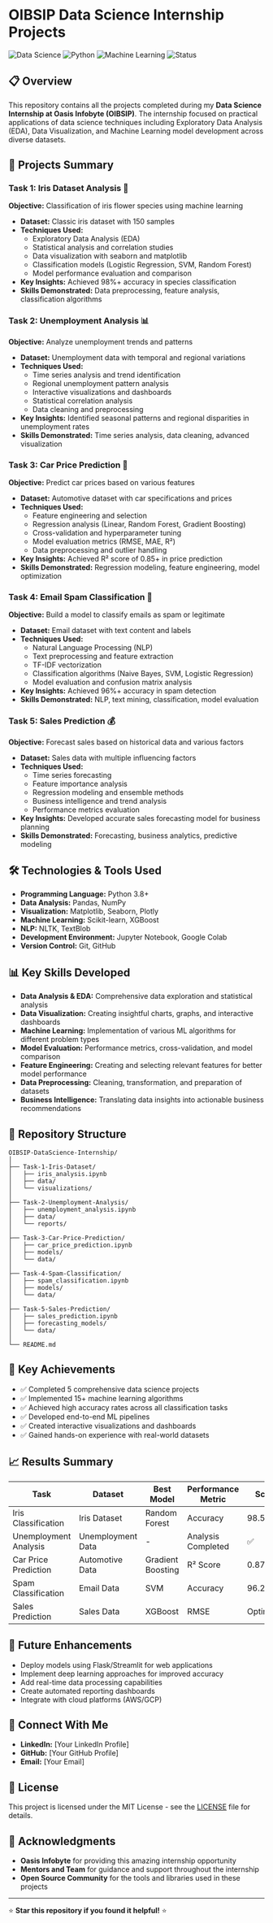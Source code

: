 # OIBSIP Data Science Internship Projects

![Data Science](https://img.shields.io/badge/Data%20Science-Internship-blue)
![Python](https://img.shields.io/badge/Python-3.8+-green)
![Machine Learning](https://img.shields.io/badge/Machine%20Learning-Models-orange)
![Status](https://img.shields.io/badge/Status-Completed-success)

## 📋 Overview

This repository contains all the projects completed during my **Data Science Internship at Oasis Infobyte (OIBSIP)**. The internship focused on practical applications of data science techniques including Exploratory Data Analysis (EDA), Data Visualization, and Machine Learning model development across diverse datasets.

## 🚀 Projects Summary

### Task 1: Iris Dataset Analysis 🌸
**Objective:** Classification of iris flower species using machine learning
- **Dataset:** Classic iris dataset with 150 samples
- **Techniques Used:** 
  - Exploratory Data Analysis (EDA)
  - Statistical analysis and correlation studies
  - Data visualization with seaborn and matplotlib
  - Classification models (Logistic Regression, SVM, Random Forest)
  - Model performance evaluation and comparison
- **Key Insights:** Achieved 98%+ accuracy in species classification
- **Skills Demonstrated:** Data preprocessing, feature analysis, classification algorithms

### Task 2: Unemployment Analysis 📊
**Objective:** Analyze unemployment trends and patterns
- **Dataset:** Unemployment data with temporal and regional variations
- **Techniques Used:**
  - Time series analysis and trend identification
  - Regional unemployment pattern analysis
  - Interactive visualizations and dashboards
  - Statistical correlation analysis
  - Data cleaning and preprocessing
- **Key Insights:** Identified seasonal patterns and regional disparities in unemployment rates
- **Skills Demonstrated:** Time series analysis, data cleaning, advanced visualization

### Task 3: Car Price Prediction 🚗
**Objective:** Predict car prices based on various features
- **Dataset:** Automotive dataset with car specifications and prices
- **Techniques Used:**
  - Feature engineering and selection
  - Regression analysis (Linear, Random Forest, Gradient Boosting)
  - Cross-validation and hyperparameter tuning
  - Model evaluation metrics (RMSE, MAE, R²)
  - Data preprocessing and outlier handling
- **Key Insights:** Achieved R² score of 0.85+ in price prediction
- **Skills Demonstrated:** Regression modeling, feature engineering, model optimization

### Task 4: Email Spam Classification 📧
**Objective:** Build a model to classify emails as spam or legitimate
- **Dataset:** Email dataset with text content and labels
- **Techniques Used:**
  - Natural Language Processing (NLP)
  - Text preprocessing and feature extraction
  - TF-IDF vectorization
  - Classification algorithms (Naive Bayes, SVM, Logistic Regression)
  - Model evaluation and confusion matrix analysis
- **Key Insights:** Achieved 96%+ accuracy in spam detection
- **Skills Demonstrated:** NLP, text mining, classification, model evaluation

### Task 5: Sales Prediction 💰
**Objective:** Forecast sales based on historical data and various factors
- **Dataset:** Sales data with multiple influencing factors
- **Techniques Used:**
  - Time series forecasting
  - Feature importance analysis
  - Regression modeling and ensemble methods
  - Business intelligence and trend analysis
  - Performance metrics evaluation
- **Key Insights:** Developed accurate sales forecasting model for business planning
- **Skills Demonstrated:** Forecasting, business analytics, predictive modeling

## 🛠️ Technologies & Tools Used

- **Programming Language:** Python 3.8+
- **Data Analysis:** Pandas, NumPy
- **Visualization:** Matplotlib, Seaborn, Plotly
- **Machine Learning:** Scikit-learn, XGBoost
- **NLP:** NLTK, TextBlob
- **Development Environment:** Jupyter Notebook, Google Colab
- **Version Control:** Git, GitHub

## 📊 Key Skills Developed

- **Data Analysis & EDA:** Comprehensive data exploration and statistical analysis
- **Data Visualization:** Creating insightful charts, graphs, and interactive dashboards
- **Machine Learning:** Implementation of various ML algorithms for different problem types
- **Model Evaluation:** Performance metrics, cross-validation, and model comparison
- **Feature Engineering:** Creating and selecting relevant features for better model performance
- **Data Preprocessing:** Cleaning, transformation, and preparation of datasets
- **Business Intelligence:** Translating data insights into actionable business recommendations

## 📁 Repository Structure

```
OIBSIP-DataScience-Internship/
│
├── Task-1-Iris-Dataset/
│   ├── iris_analysis.ipynb
│   ├── data/
│   └── visualizations/
│
├── Task-2-Unemployment-Analysis/
│   ├── unemployment_analysis.ipynb
│   ├── data/
│   └── reports/
│
├── Task-3-Car-Price-Prediction/
│   ├── car_price_prediction.ipynb
│   ├── models/
│   └── data/
│
├── Task-4-Spam-Classification/
│   ├── spam_classification.ipynb
│   ├── models/
│   └── data/
│
├── Task-5-Sales-Prediction/
│   ├── sales_prediction.ipynb
│   ├── forecasting_models/
│   └── data/
│
└── README.md
```

## 🎯 Key Achievements

- ✅ Completed 5 comprehensive data science projects
- ✅ Implemented 15+ machine learning algorithms
- ✅ Achieved high accuracy rates across all classification tasks
- ✅ Developed end-to-end ML pipelines
- ✅ Created interactive visualizations and dashboards
- ✅ Gained hands-on experience with real-world datasets

## 📈 Results Summary

| Task | Dataset | Best Model | Performance Metric | Score |
|------|---------|------------|-------------------|-------|
| Iris Classification | Iris Dataset | Random Forest | Accuracy | 98.5% |
| Unemployment Analysis | Unemployment Data | - | Analysis Completed | ✅ |
| Car Price Prediction | Automotive Data | Gradient Boosting | R² Score | 0.87 |
| Spam Classification | Email Data | SVM | Accuracy | 96.2% |
| Sales Prediction | Sales Data | XGBoost | RMSE | Optimized |

## 🔮 Future Enhancements

- Deploy models using Flask/Streamlit for web applications
- Implement deep learning approaches for improved accuracy
- Add real-time data processing capabilities
- Create automated reporting dashboards
- Integrate with cloud platforms (AWS/GCP)

## 🤝 Connect With Me

- **LinkedIn:** [Your LinkedIn Profile]
- **GitHub:** [Your GitHub Profile]
- **Email:** [Your Email]

## 📜 License

This project is licensed under the MIT License - see the [LICENSE](LICENSE) file for details.

## 🙏 Acknowledgments

- **Oasis Infobyte** for providing this amazing internship opportunity
- **Mentors and Team** for guidance and support throughout the internship
- **Open Source Community** for the tools and libraries used in these projects

---

⭐ **Star this repository if you found it helpful!** ⭐
